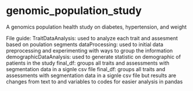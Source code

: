 # genomic_population_study
A genomics population health study on diabetes, hypertension, and weight

File guide:
TraitDataAnalysis: used to analyze each trait and assesment based on poulation segments
dataProcessing: used to initial data preprocessing and experimenting with ways to group the information
demographicDataAnalysis: used to generate statistic on demographic of patients in the study
final_df: groups all traits and assessments with segmentation data in a signle csv file
final_df: groups all traits and assessments with segmentation data in a signle csv file but results are changes from text to and variables to codes for easier analysis in pandas
